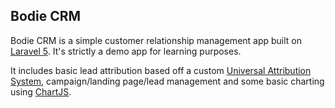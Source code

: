 ## Bodie CRM

Bodie CRM is a simple customer relationship management app built on [Laravel 5](http://laravel.com). It's strictly a demo app for learning purposes.

It includes basic lead attribution based off a custom [Universal Attribution System](https://github.com/henrytung/universal-attribution), campaign/landing page/lead management and some basic charting using [ChartJS](chartjs.org).